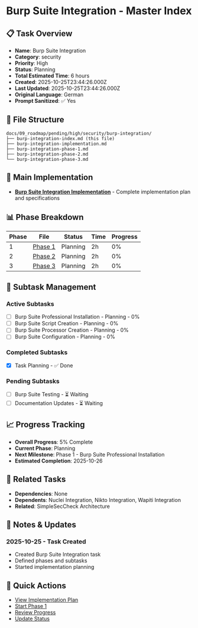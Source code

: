 # Burp Suite Integration - Master Index

## 📋 Task Overview
- **Name**: Burp Suite Integration
- **Category**: security
- **Priority**: High
- **Status**: Planning
- **Total Estimated Time**: 6 hours
- **Created**: 2025-10-25T23:44:26.000Z
- **Last Updated**: 2025-10-25T23:44:26.000Z
- **Original Language**: German
- **Prompt Sanitized**: ✅ Yes

## 📁 File Structure
```
docs/09_roadmap/pending/high/security/burp-integration/
├── burp-integration-index.md (this file)
├── burp-integration-implementation.md
├── burp-integration-phase-1.md
├── burp-integration-phase-2.md
└── burp-integration-phase-3.md
```

## 🎯 Main Implementation
- **[Burp Suite Integration Implementation](./burp-integration-implementation.md)** - Complete implementation plan and specifications

## 📊 Phase Breakdown
| Phase | File | Status | Time | Progress |
|-------|------|--------|------|----------|
| 1 | [Phase 1](./burp-integration-phase-1.md) | Planning | 2h | 0% |
| 2 | [Phase 2](./burp-integration-phase-2.md) | Planning | 2h | 0% |
| 3 | [Phase 3](./burp-integration-phase-3.md) | Planning | 2h | 0% |

## 🔄 Subtask Management
### Active Subtasks
- [ ] Burp Suite Professional Installation - Planning - 0%
- [ ] Burp Suite Script Creation - Planning - 0%
- [ ] Burp Suite Processor Creation - Planning - 0%
- [ ] Burp Suite Configuration - Planning - 0%

### Completed Subtasks
- [x] Task Planning - ✅ Done

### Pending Subtasks
- [ ] Burp Suite Testing - ⏳ Waiting
- [ ] Documentation Updates - ⏳ Waiting

## 📈 Progress Tracking
- **Overall Progress**: 5% Complete
- **Current Phase**: Planning
- **Next Milestone**: Phase 1 - Burp Suite Professional Installation
- **Estimated Completion**: 2025-10-26

## 🔗 Related Tasks
- **Dependencies**: None
- **Dependents**: Nuclei Integration, Nikto Integration, Wapiti Integration
- **Related**: SimpleSecCheck Architecture

## 📝 Notes & Updates
### 2025-10-25 - Task Created
- Created Burp Suite Integration task
- Defined phases and subtasks
- Started implementation planning

## 🚀 Quick Actions
- [View Implementation Plan](./burp-integration-implementation.md)
- [Start Phase 1](./burp-integration-phase-1.md)
- [Review Progress](#progress-tracking)
- [Update Status](#notes--updates)
